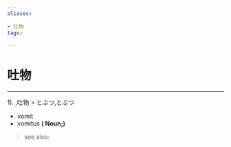 ```yaml
---
aliases:
    
- 吐物
tags:
    
---
```


# 吐物
---
1).
,吐物 > とぶつ,とぶつ

- vomit
- vomitus
**( Noun;)**
> see also: 
            